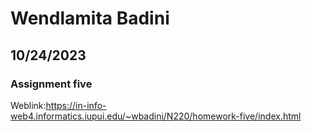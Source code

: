 # Wendlamita Badini

## 10/24/2023

### Assignment five

Weblink:https://in-info-web4.informatics.iupui.edu/~wbadini/N220/homework-five/index.html